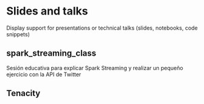 # Slides and talks


Display support for presentations or technical talks (slides, notebooks, code snippets)


## spark_streaming_class
Sesión educativa para explicar Spark Streaming y realizar un pequeño ejercicio con la API de Twitter





## Tenacity
